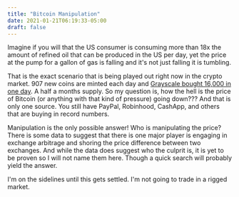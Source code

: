 ```yaml
---
title: "Bitcoin Manipulation"
date: 2021-01-21T06:19:33-05:00
draft: false
---
```


Imagine if you will that the US consumer is consuming more than 18x the amount of refined oil that can be produced in the US per day, yet the price at the pump for a gallon of gas is falling and it's not just falling it is tumbling.

That is the exact scenario that is being played out right now in the crypto market. 907 new coins are minted each day and [Grayscale bought 16,000 in one day](https://coingape.com/institutional-buying-grayscale-bitcoin-trust-gbtc-buys-another-16000-btc-worth-590-million/). A half a months supply. So my question is, how the hell is the price of Bitcoin (or anything with that kind of pressure) going down??? And that is only one source. You still have PayPal, Robinhood, CashApp, and others that are buying in record numbers.

Manipulation is the only possible answer! Who is manipulating the price? There is some data to suggest that there is one major player is engaging in exchange arbitrage and shoring the price difference between two exchanges. And while the data does suggest who the culprit is, it is yet to be proven so I will not name them here. Though a quick search will probably yield the answer.

I'm on the sidelines until this gets settled. I'm not going to trade in a rigged market.



